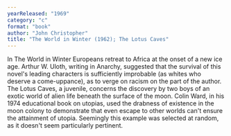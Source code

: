 ```yaml
---
yearReleased: "1969"
category: "c"
format: "book"
author: "John Christopher"
title: "The World in Winter (1962); The Lotus Caves"
---
```

In The World in Winter Europeans retreat to Africa at the onset of a new ice age. Arthur W. Uloth, writing in Anarchy, suggested that  the survival of this novel's leading characters is sufficiently improbable (as  whites who deserve a come-uppance), as to verge on racism on the part of the  author.
 
The Lotus Caves, a juvenile, concerns  the discovery by two boys of an exotic world of alien life beneath the surface  of the moon. Colin Ward, in his 1974 educational book on utopias, used the  drabness of existence in the moon colony to demonstrate that even escape to  other worlds can't ensure the attainment of utopia. Seemingly this example was  selected at random, as it doesn't seem particularly pertinent.
 
 